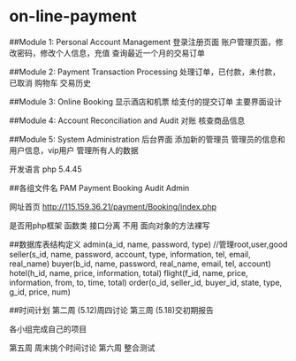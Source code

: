 # on-line-payment

##Module 1: Personal Account Management
登录注册页面
账户管理页面，修改密码，修改个人信息，充值
查询最近一个月的交易订单

##Module 2: Payment Transaction Processing
处理订单，已付款，未付款，已取消
购物车
交易历史

##Module 3: Online Booking
显示酒店和机票
给支付的提交订单
主要界面设计

##Module 4: Account Reconciliation and Audit
对账
核查商品信息

##Module 5: System Administration
后台界面
添加新的管理员
管理员的信息和用户信息，vip用户
管理所有人的数据

开发语言 php 5.4.45

##各组文件名
PAM
Payment
Booking
Audit
Admin

网址首页
http://115.159.36.21/payment/Booking/index.php

是否用php框架 函数类 接口分离 不用
面向对象的方法裸写

##数据库表结构定义
admin(a_id, name, password, type) //管理root,user,good
seller(s_id, name, password, account, type, information, tel, email, real_name)
buyer(b_id, name, password, real_name, email, tel, account)
hotel(h_id, name,  price, information, total)
flight(f_id, name, price, information, from, to, time, total)
order(o_id, seller_id, buyer_id, state, type, g_id, price, num)


##时间计划
第二周 (5.12)周四讨论
第三周 (5.18)交初期报告

各小组完成自己的项目

第五周 周末挑个时间讨论
第六周 整合测试
